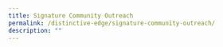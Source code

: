 ```yaml
---
title: Signature Community Outreach
permalink: /distinctive-edge/signature-community-outreach/
description: ""
---
```

